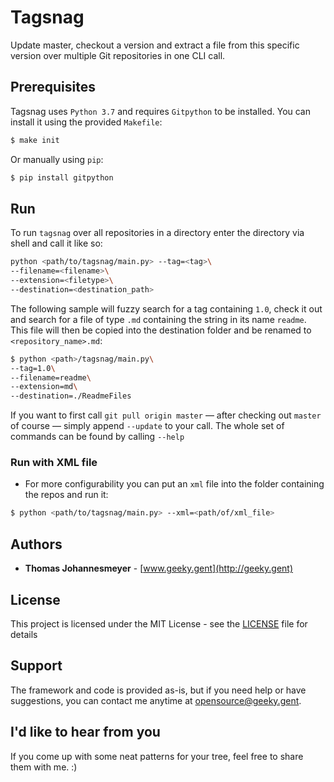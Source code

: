 # Tagsnag

Update master, checkout a version and extract a file from this specific version over multiple Git repositories in one CLI call.


## Prerequisites

Tagsnag uses `Python 3.7` and requires `Gitpython` to be installed. You can install it using the provided `Makefile`:

```bash
$ make init
```

Or manually using `pip`:

```bash
$ pip install gitpython
```


## Run

To run `tagsnag` over all repositories in a directory enter the directory via shell and call it like so:

```bash
python <path/to/tagsnag/main.py> --tag=<tag>\
--filename=<filename>\
--extension=<filetype>\
--destination=<destination_path>
```

The following sample will fuzzy search for a tag containing `1.0`, check it out and search for a file of type `.md` containing the string in its name `readme`. This file will then be copied into the destination folder and be renamed to `<repository_name>.md`:

```bash
$ python <path>/tagsnag/main.py\
--tag=1.0\
--filename=readme\
--extension=md\
--destination=./ReadmeFiles
```


If you want to first call `git pull origin master` — after checking out `master` of course — simply append `--update` to your call. The whole set of commands can be found by calling `--help`


### Run with XML file

- For more configurability you can put an `xml` file into the folder containing the repos and run it:

```bash
$ python <path/to/tagsnag/main.py> --xml=<path/of/xml_file>
```


## Authors

* **Thomas Johannesmeyer** - [www.geeky.gent](http://geeky.gent)

## License

This project is licensed under the MIT License - see the [LICENSE](LICENSE) file for details

## Support

The framework and code is provided as-is, but if you need help or have suggestions, you can contact me anytime at [opensource@geeky.gent](mailto:opensource@geeky.gent?subject=Pinachtsbaum).


## I'd like to hear from you

If you come up with some neat patterns for your tree, feel free to share them with me. :)
